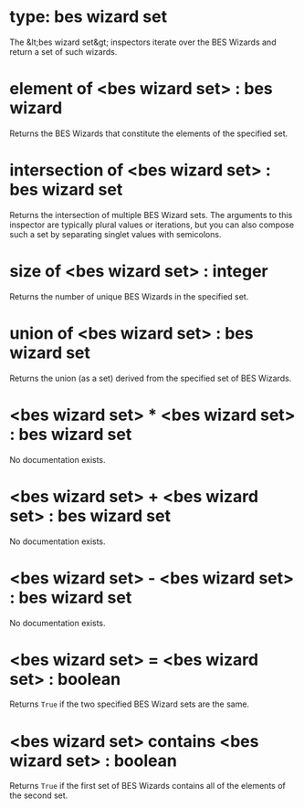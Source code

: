 # type: bes wizard set

The &amp;lt;bes wizard set&amp;gt; inspectors iterate over the BES Wizards and return a set of such wizards.

# element of &lt;bes wizard set&gt; : bes wizard

Returns the BES Wizards that constitute the elements of the specified set.

# intersection of &lt;bes wizard set&gt; : bes wizard set

Returns the intersection of multiple BES Wizard sets. The arguments to this inspector are typically plural values or iterations, but you can also compose such a set by separating singlet values with semicolons.

# size of &lt;bes wizard set&gt; : integer

Returns the number of unique BES Wizards in the specified set.

# union of &lt;bes wizard set&gt; : bes wizard set

Returns the union (as a set) derived from the specified set of BES Wizards.

# &lt;bes wizard set&gt; * &lt;bes wizard set&gt; : bes wizard set

No documentation exists.

# &lt;bes wizard set&gt; + &lt;bes wizard set&gt; : bes wizard set

No documentation exists.

# &lt;bes wizard set&gt; - &lt;bes wizard set&gt; : bes wizard set

No documentation exists.

# &lt;bes wizard set&gt; = &lt;bes wizard set&gt; : boolean

Returns `True` if the two specified BES Wizard sets are the same.

# &lt;bes wizard set&gt; contains &lt;bes wizard set&gt; : boolean

Returns `True` if the first set of BES Wizards contains all of the elements of the second set.
